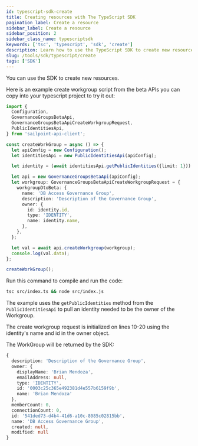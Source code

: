 ```yaml
---
id: typescript-sdk-create
title: Creating resources with The TypeScript SDK
pagination_label: Create a resource
sidebar_label: Create a resource
sidebar_position: 2
sidebar_class_name: typescriptsdk
keywords: ['tsc', 'typescript', 'sdk', 'create']
description: Learn how to use the TypeScript SDK to create new resources.
slug: /tools/sdk/typescript/create
tags: ['SDK']
---
```


You can use the SDK to create new resources.

Here is an example create workgroup script from the beta APIs you can copy into your typescript project to try it out:

```typescript showLineNumbers
import {
  Configuration,
  GovernanceGroupsBetaApi,
  GovernanceGroupsBetaApiCreateWorkgroupRequest,
  PublicIdentitiesApi,
} from 'sailpoint-api-client';

const createWorkGroup = async () => {
  let apiConfig = new Configuration();
  let identitiesApi = new PublicIdentitiesApi(apiConfig);

  let identity = (await identitiesApi.getPublicIdentities({limit: 1})).data[0];

  let api = new GovernanceGroupsBetaApi(apiConfig);
  let workgroup: GovernanceGroupsBetaApiCreateWorkgroupRequest = {
    workgroupDtoBeta: {
      name: 'DB Access Governance Group',
      description: 'Description of the Governance Group',
      owner: {
        id: identity.id,
        type: 'IDENTITY',
        name: identity.name,
      },
    },
  };

  let val = await api.createWorkgroup(workgroup);
  console.log(val.data);
};

createWorkGroup();
```

Run this command to compile and run the code:

```bash
tsc src/index.ts && node src/index.js
```

The example uses the `getPublicIdentities` method from the `PublicIdentitiesApi` to pull an identity needed to be the owner of the Workgroup.

The create workgroup request is initialized on lines 10-20 using the identity's name and id in the owner object.

The WorkGroup will be returned by the SDK:

```typescript
{
  description: 'Description of the Governance Group',
  owner: {
    displayName: 'Brian Mendoza',
    emailAddress: null,
    type: 'IDENTITY',
    id: '0003c25c365e492381d4e557b6159f9b',
    name: 'Brian Mendoza'
  },
  memberCount: 0,
  connectionCount: 0,
  id: '541ded73-d4b4-41d6-a10c-8085c02815bb',
  name: 'DB Access Governance Group',
  created: null,
  modified: null
}
```
